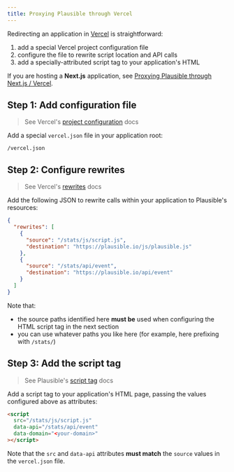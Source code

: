 ```yaml
---
title: Proxying Plausible through Vercel
---
```


Redirecting an application in [Vercel](https://vercel.com/) is straightforward:

1. add a special Vercel project configuration file
2. configure the file to rewrite script location and API calls
3. add a specially-attributed script tag to your application's HTML

If you are hosting a **Next.js** application, see [Proxying Plausible through Next.js / Vercel](https://plausible.io/docs/proxy/guides/nextjs).

## Step 1: Add configuration file

> See Vercel's [project configuration](https://vercel.com/docs/cli#project-configuration) docs

Add a special `vercel.json` file in your application root:

```
/vercel.json
```

## Step 2: Configure rewrites

>  See Vercel's [rewrites](https://vercel.com/docs/cli#project-configuration/rewrites) docs

Add the following JSON to rewrite calls within your application to Plausible's resources: 

```json
{
  "rewrites": [
    {
      "source": "/stats/js/script.js",
      "destination": "https://plausible.io/js/plausible.js"
    },
    {
      "source": "/stats/api/event",
      "destination": "https://plausible.io/api/event"
    }
  ]
}
```

Note that:

- the source paths identified here **must be** used when configuring the HTML script tag in the next section
- you can use whatever paths you like here (for example, here prefixing with  `/stats/`)

## Step 3: Add the script tag

> See Plausible's [script tag](https://plausible.io/docs/plausible-script) docs 

Add a script tag to your application's HTML page, passing the values configured above as attributes:

```html
<script
  src="/stats/js/script.js"
  data-api="/stats/api/event"
  data-domain="<your-domain>"
></script>
```

Note that the `src` and `data-api` attributes **must match** the `source` values in the `vercel.json` file.

